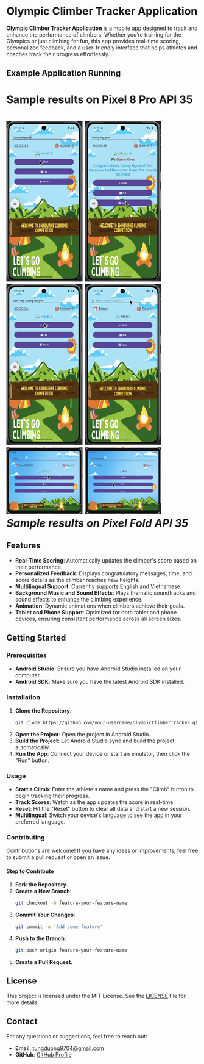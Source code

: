 # Olympic Climber Tracker Application


**Olympic Climber Tracker Application** is a mobile app designed to track and enhance the performance of climbers. Whether you’re training for the Olympics or just climbing for fun, this app provides real-time scoring, personalized feedback, and a user-friendly interface that helps athletes and coaches track their progress effortlessly.

## Example Application Running
<p align="center">
  <h1>Sample results on Pixel 8 Pro API 35<h1>
  <img src="demo/1.gif" width="200">
  <img src="demo/2.gif" width="200">
  <img src="demo/3.gif" width="200">
  <img src="demo/4.gif" width="200"> <br />
  <img src="demo/5.gif" width="200">
  <img src="demo/6.gif" width="200"> <br />
   <i>Sample results on Pixel Fold API 35</i>
</p>

## Features

- **Real-Time Scoring**: Automatically updates the climber's score based on their performance.
- **Personalized Feedback**: Displays congratulatory messages, time, and score details as the climber reaches new heights.
- **Multilingual Support**: Currently supports English and Vietnamese.
- **Background Music and Sound Effects**: Plays thematic soundtracks and sound effects to enhance the climbing experience.
- **Animation**: Dynamic animations when climbers achieve their goals.
- **Tablet and Phone Support**: Optimized for both tablet and phone devices, ensuring consistent performance across all screen sizes.

## Getting Started

### Prerequisites

- **Android Studio**: Ensure you have Android Studio installed on your computer.
- **Android SDK**: Make sure you have the latest Android SDK installed.

### Installation

1. **Clone the Repository**:
   ```bash
   git clone https://github.com/your-username/OlympicClimberTracker.git
   ```
2. **Open the Project**: Open the project in Android Studio.
3. **Build the Project**: Let Android Studio sync and build the project automatically.
4. **Run the App**: Connect your device or start an emulator, then click the "Run" button.

### Usage
- **Start a Climb**: Enter the athlete's name and press the "Climb" button to begin tracking their progress.
- **Track Scores**: Watch as the app updates the score in real-time.
- **Reset**: Hit the "Reset" button to clear all data and start a new session.
- **Multilingual**: Switch your device's language to see the app in your preferred language.

### Contributing
Contributions are welcome! If you have any ideas or improvements, feel free to submit a pull request or open an issue.

#### Step to Contribute
1. **Fork the Repository.**
2. **Create a New Branch**:
   ```bash
   git checkout -b feature-your-feature-name
   ```
3. **Commit Your Changes**:
   ```bash
   git commit -m 'Add some feature'
   ```
4. **Push to the Branch**:
   ```bash
   git push origin feature-your-feature-name
   ```
5. **Create a Pull Request.**

## License

This project is licensed under the MIT License. See the [LICENSE](LICENSE) file for more details.

## Contact

For any questions or suggestions, feel free to reach out:

- **Email**: tungduong9704@gmail.com
- **GitHub**: [GitHub Profile](https://github.com/Dan9704)


